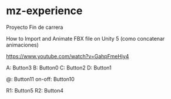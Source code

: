 # mz-experience

Proyecto Fin de carrera

How to Import and Animate FBX file on Unity 5 (como concatenar animaciones)

https://www.youtube.com/watch?v=GahpFmeHiy4

A: Button3
B: Button0
C: Button2
D: Button1

@: Button11
on-off: Button10

R1: Button5
R2: Button4